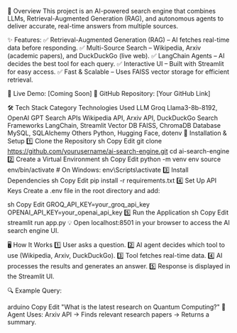 📖 Overview
This project is an AI-powered search engine that combines LLMs, Retrieval-Augmented Generation (RAG), and autonomous agents to deliver accurate, real-time answers from multiple sources.

✨ Features:
✅ Retrieval-Augmented Generation (RAG) – AI fetches real-time data before responding.
✅ Multi-Source Search – Wikipedia, Arxiv (academic papers), and DuckDuckGo (live web).
✅ LangChain Agents – AI decides the best tool for each query.
✅ Interactive UI – Built with Streamlit for easy access.
✅ Fast & Scalable – Uses FAISS vector storage for efficient retrieval.

🔗 Live Demo: [Coming Soon]
📂 GitHub Repository: [Your GitHub Link]

🛠️ Tech Stack
Category	Technologies Used
LLM	Groq Llama3-8b-8192, OpenAI GPT
Search APIs	Wikipedia API, Arxiv API, DuckDuckGo Search
Frameworks	LangChain, Streamlit
Vector DB	FAISS, ChromaDB
Database	MySQL, SQLAlchemy
Others	Python, Hugging Face, dotenv
🚀 Installation & Setup
1️⃣ Clone the Repository
sh
Copy
Edit
git clone https://github.com/yourusername/ai-search-engine.git
cd ai-search-engine
2️⃣ Create a Virtual Environment
sh
Copy
Edit
python -m venv env
source env/bin/activate  # On Windows: env\Scripts\activate
3️⃣ Install Dependencies
sh
Copy
Edit
pip install -r requirements.txt
4️⃣ Set Up API Keys
Create a .env file in the root directory and add:

sh
Copy
Edit
GROQ_API_KEY=your_groq_api_key
OPENAI_API_KEY=your_openai_api_key
5️⃣ Run the Application
sh
Copy
Edit
streamlit run app.py
💡 Open localhost:8501 in your browser to access the AI search engine UI.

🖥️ How It Works
1️⃣ User asks a question.
2️⃣ AI agent decides which tool to use (Wikipedia, Arxiv, DuckDuckGo).
3️⃣ Tool fetches real-time data.
4️⃣ AI processes the results and generates an answer.
5️⃣ Response is displayed in the Streamlit UI.

🔍 Example Query:

arduino
Copy
Edit
"What is the latest research on Quantum Computing?"
🧠 Agent Uses: Arxiv API → Finds relevant research papers → Returns a summary.
